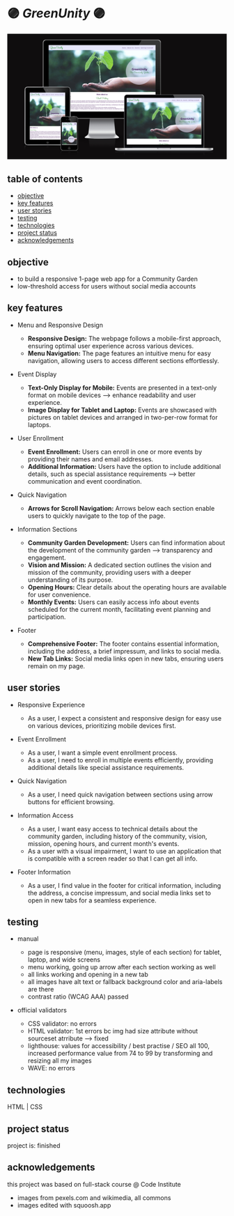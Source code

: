 # :purple_circle: *GreenUnity* :purple_circle:

![mockup landingpage](./assets/img/readme-img/mockup_home.png?raw=true "image of mockup home screen for different devices")

## table of contents

- [objective](#objective)
- [key features](#key-features)
- [user stories](#user-stories)
- [testing](#testing)
- [technologies](#technologies)
- [project status](#project-status)
- [acknowledgements](#acknowledgements)

## objective

- to build a responsive 1-page web app for a Community Garden
- low-threshold access for users without social media accounts

  

## key features

- Menu and Responsive Design
  - **Responsive Design:** The webpage follows a mobile-first approach, ensuring optimal user experience across various devices.
  - **Menu Navigation:** The page features an intuitive menu for easy navigation, allowing users to access different sections effortlessly.

- Event Display
  - **Text-Only Display for Mobile:** Events are presented in a text-only format on mobile devices --> enhance readability and user experience.
  - **Image Display for Tablet and Laptop:** Events are showcased with pictures on tablet devices and arranged in two-per-row format for laptops. 

- User Enrollment
  - **Event Enrollment:** Users can enroll in one or more events by providing their names and email addresses.
  - **Additional Information:** Users have the option to include additional details, such as special assistance requirements --> better communication and event coordination.

- Quick Navigation
  - **Arrows for Scroll Navigation:** Arrows below each section enable users to quickly navigate to the top of the page. 

- Information Sections
  - **Community Garden Development:** Users can find information about the development of the community garden -->  transparency and engagement.
  - **Vision and Mission:** A dedicated section outlines the vision and mission of the community, providing users with a deeper understanding of its purpose.
  - **Opening Hours:** Clear details about the operating hours are available for user convenience.
  - **Monthly Events:** Users can easily access info about events scheduled for the current month, facilitating event planning and participation.
 
- Footer
  - **Comprehensive Footer:** The footer contains essential information, including the address, a brief impressum, and links to social media.
  - **New Tab Links:** Social media links open in new tabs, ensuring users remain on my page. 



## user stories

- Responsive Experience
  - As a user, I expect a consistent and responsive design for easy use on various devices, prioritizing mobile devices first.

- Event Enrollment
  - As a user, I want a simple event enrollment process. 
  - As a user, I need to enroll in multiple events efficiently, providing additional details like special assistance requirements.


- Quick Navigation
  - As a user, I need quick navigation between sections using arrow buttons for efficient browsing.

- Information Access
  - As a user, I want easy access to technical details about the community garden, including history of the community, vision, mission, opening hours, and current month's events.
  - As a user with a visual impairment, I want to use an application that is compatible with a screen reader so that I can get all info. 

- Footer Information
  - As a user, I find value in the footer for critical information, including the address, a concise impressum, and social media links set to open in new tabs for a seamless experience.


## testing

- manual

  - page is responsive (menu, images, style of each section) for tablet, laptop, and wide screens
  - menu working, going up arrow after each section working as well
  - all links working and opening in a new tab
  - all images have alt text or fallback background color and aria-labels are there
  - contrast ratio (WCAG AAA) passed

- official validators

  - CSS validator: no errors
  - HTML validator: 1st errors bc img had size attribute without sourceset atrribute --> fixed
  - lighthouse: values for accessibility / best practise / SEO all 100, increased performance value from 74 to 99 by transforming and resizing all my images
  - WAVE: no errors

## technologies

HTML | CSS

## project status

project is: finished

## acknowledgements

this project was based on full-stack course @ Code Institute

- images from pexels.com and wikimedia, all commons
- images edited with squoosh.app
  
